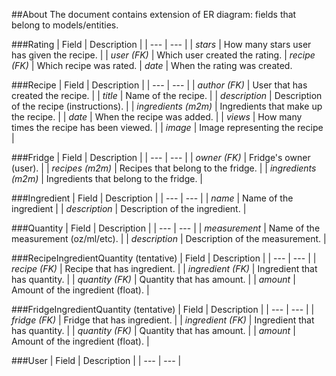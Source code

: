 ##About
The document contains extension of ER diagram: fields that belong to models/entities.

###Rating
| Field | Description |
| --- | --- |
| *stars* | How many stars user has given the recipe. |
| *user (FK)* | Which user created the rating.
| *recipe (FK)* | Which recipe was rated.
| *date* | When the rating was created.

###Recipe
| Field | Description |
| --- | --- |
| *author (FK)* | User that has created the recipe. |
| *title* | Name of the recipe. |
| *description* | Description of the recipe (instructions). |
| *ingredients (m2m)* | Ingredients that make up the recipe. |
| *date* | When the recipe was added. |
| *views* | How many times the recipe has been viewed. |
| *image* | Image representing the recipe |

###Fridge
| Field | Description |
| --- | --- |
| *owner (FK)* | Fridge's owner (user). |
| *recipes (m2m)* | Recipes that belong to the fridge. |
| *ingredients (m2m)* | Ingredients that belong to the fridge. |

###Ingredient
| Field | Description |
| --- | --- |
| *name* | Name of the ingredient |
| *description* | Description of the ingredient. |

###Quantity
| Field | Description |
| --- | --- |
| *measurement* | Name of the measurement (oz/ml/etc). |
| *description* | Description of the measurement. |

###RecipeIngredientQuantity (tentative)
| Field | Description |
| --- | --- |
| *recipe (FK)* | Recipe that has ingredient. |
| *ingredient (FK)* | Ingredient that has quantity. |
| *quantity (FK)* | Quantity that has amount. |
| *amount* | Amount of the ingredient (float). |

###FridgeIngredientQuantity (tentative)
| Field | Description |
| --- | --- |
| *fridge (FK)* | Fridge that has ingredient. |
| *ingredient (FK)* | Ingredient that has quantity. |
| *quantity (FK)* | Quantity that has amount. |
| *amount* | Amount of the ingredient (float). |

###User
| Field | Description |
| --- | --- |